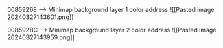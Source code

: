 

00859268 --> Minimap background layer 1 color address
![[Pasted image 20240327143601.png]]

008592BC --> Minimap background layer 2 color address
![[Pasted image 20240327143959.png]]